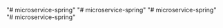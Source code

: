 "# microservice-spring" 
"# microservice-spring" 
"# microservice-spring" 
"# microservice-spring" 
